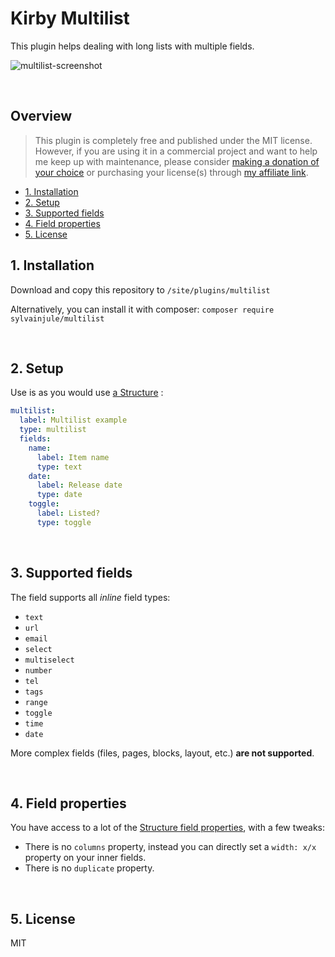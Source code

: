 # Kirby Multilist

This plugin helps dealing with long lists with multiple fields.

![multilist-screenshot](https://user-images.githubusercontent.com/14079751/110128561-3967cd00-7dc7-11eb-96cd-f8522de39f8b.png)

<br/>

## Overview

> This plugin is completely free and published under the MIT license. However, if you are using it in a commercial project and want to help me keep up with maintenance, please consider [making a donation of your choice](https://paypal.me/sylvainjl) or purchasing your license(s) through [my affiliate link](https://a.paddle.com/v2/click/1129/36369?link=1170).

- [1. Installation](#1-installation)
- [2. Setup](#2-setup)
- [3. Supported fields](#3-field-types)
- [4. Field properties](#4-field-properties)
- [5. License](#5-license)

## 1. Installation

Download and copy this repository to ```/site/plugins/multilist```

Alternatively, you can install it with composer: ```composer require sylvainjule/multilist```

<br/>

## 2. Setup

Use is as you would use [a Structure](https://getkirby.com/docs/reference/panel/fields/structure) :

```yaml
multilist:
  label: Multilist example
  type: multilist
  fields:
    name:
      label: Item name
      type: text
    date:
      label: Release date
      type: date
    toggle:
      label: Listed?
      type: toggle
```

<br/>

## 3. Supported fields

The field supports all *inline* field types:

- `text`
- `url`
- `email`
- `select`
- `multiselect`
- `number`
- `tel`
- `tags`
- `range`
- `toggle`
- `time`
- `date`

More complex fields (files, pages, blocks, layout, etc.) **are not supported**.

<br/>

## 4. Field properties

You have access to a lot of the [Structure field properties](https://getkirby.com/docs/reference/panel/fields/structure#field-properties), with a few tweaks:

- There is no `columns` property, instead you can directly set a `width: x/x` property on your inner fields.
- There is no `duplicate` property.

<br/>

## 5. License

MIT

